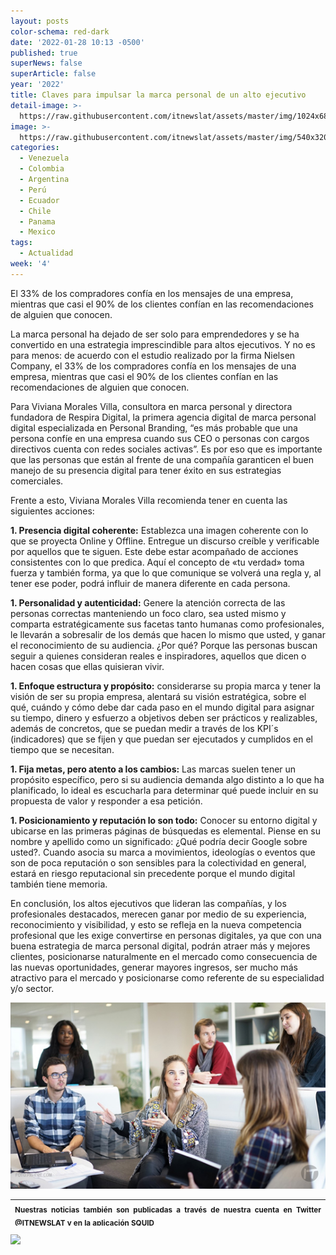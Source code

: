 ```yaml
---
layout: posts
color-schema: red-dark
date: '2022-01-28 10:13 -0500'
published: true
superNews: false
superArticle: false
year: '2022'
title: Claves para impulsar la marca personal de un alto ejecutivo
detail-image: >-
  https://raw.githubusercontent.com/itnewslat/assets/master/img/1024x680/Jovenes-emprendimiento-g.jpg
image: >-
  https://raw.githubusercontent.com/itnewslat/assets/master/img/540x320/Jovenes-emprendimiento-p.jpg
categories:
  - Venezuela
  - Colombia
  - Argentina
  - Perú
  - Ecuador
  - Chile
  - Panama
  - Mexico
tags:
  - Actualidad
week: '4'
---
```

El 33% de los compradores confía en los mensajes de una empresa, mientras que casi el 90% de los clientes confían en las recomendaciones de alguien que conocen.

La marca personal ha dejado de ser solo para emprendedores y se ha convertido en una estrategia imprescindible para altos ejecutivos. Y no es para menos: de acuerdo con el estudio realizado por la firma Nielsen Company, el 33% de los compradores confía en los mensajes de una empresa, mientras que casi el 90% de los clientes confían en las recomendaciones de alguien que conocen.

Para Viviana Morales Villa, consultora en marca personal y directora fundadora de Respira Digital, la primera agencia digital de marca personal digital especializada en Personal Branding, “es más probable que una persona confíe en una empresa cuando sus CEO o personas con cargos directivos cuenta con redes sociales activas”. Es por eso que es importante que las personas que están al frente de una compañía garanticen el buen manejo de su presencia digital para tener éxito en sus estrategias comerciales. 

Frente a esto, Viviana Morales Villa recomienda tener en cuenta las siguientes acciones: 

**1. Presencia digital coherente:** Establezca una imagen coherente con lo que se proyecta Online y Offline. Entregue un discurso creíble y verificable por aquellos que te siguen. Este debe estar acompañado de acciones consistentes con lo que predica. Aquí el concepto de «tu verdad» toma fuerza y también forma, ya que lo que comunique se volverá una regla y, al tener ese poder, podrá influir de manera diferente en cada persona.

**1. Personalidad y autenticidad:** Genere la atención correcta de las personas correctas manteniendo un foco claro, sea usted mismo y comparta estratégicamente sus facetas tanto humanas como profesionales, le llevarán a sobresalir de los demás que hacen lo mismo que usted, y ganar el reconocimiento de su audiencia. ¿Por qué? Porque las personas buscan seguir a quienes consideran reales e inspiradores, aquellos que dicen o hacen cosas que ellas quisieran vivir.

**1. Enfoque estructura y propósito:** considerarse su propia marca y tener la visión de ser su propia empresa, alentará su visión estratégica, sobre el qué, cuándo y cómo debe dar cada paso en el mundo digital para asignar su tiempo, dinero y esfuerzo a objetivos deben ser prácticos y realizables, además de concretos, que se puedan medir a través de los KPI´s (indicadores) que se fijen y que puedan ser ejecutados y cumplidos en el tiempo que se necesitan. 

**1. Fija metas, pero atento a los cambios:** Las marcas suelen tener un propósito específico, pero si su audiencia demanda algo distinto a lo que ha planificado, lo ideal es escucharla para determinar qué puede incluir en su propuesta de valor y responder a esa petición.

**1. Posicionamiento y reputación lo son todo:** Conocer su entorno digital y ubicarse en las primeras páginas de búsquedas es elemental. Piense en su nombre y apellido como un significado: ¿Qué podría decir Google sobre usted?. Cuando asocia su marca a movimientos, ideologías o eventos que son de poca reputación o son sensibles para la colectividad en general, estará en riesgo reputacional sin precedente porque el mundo digital también tiene memoria.

En conclusión,  los altos ejecutivos que lideran las compañías, y los profesionales destacados, merecen ganar por medio de su experiencia, reconocimiento y visibilidad, y esto se refleja en la nueva competencia profesional que les exige convertirse en personas digitales, ya que con una buena estrategia de marca personal digital, podrán atraer más y mejores clientes, posicionarse naturalmente en el mercado como consecuencia de las nuevas oportunidades, generar mayores ingresos, ser mucho más atractivo para el mercado y posicionarse como referente de su especialidad y/o sector.

![](https://raw.githubusercontent.com/itnewslat/assets/master/img/540x320/Jovenes-emprendimiento-p.jpg)

<table style="height: 42px;" width="569">
<tbody>
<tr>
<td style="text-align: justify;"><sub><strong>Nuestras noticias también son publicadas a través de nuestra cuenta en Twitter <a href="https://twitter.com/itnewslat?lang=es">@ITNEWSLAT</a> y en la aplicación <a href="https://squidapp.co/en/">SQUID</a></strong></sub></td>
</tr>
</tbody>
</table>

<img src="https://tracker.metricool.com/c3po.jpg?hash=56f88a41e39ab42c063cc51676587a04"/>